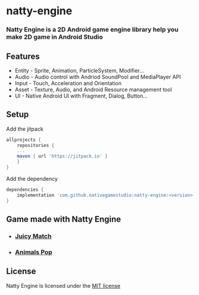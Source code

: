 # natty-engine

### Natty Engine is a 2D Android game engine library help you make 2D game in Android Studio

## Features
* Entity - Sprite, Animation, ParticleSystem, Modifier...
* Audio - Audio control with Andriod SoundPool and MediaPlayer API
* Input - Touch, Acceleration and Orientation
* Asset - Texture, Audio, and Android Resource management tool
* UI - Native Android UI with Fragment, Dialog, Button...

## Setup
Add the jitpack
```groovy
allprojects {
    repositories {
    ...
    maven { url 'https://jitpack.io' }
    }
}
```
Add the dependency
```groovy
dependencies {
    implementation 'com.github.nativegamestudio:natty-engine:<version>'
}
```

## Game made with Natty Engine
* ### [Juicy Match](https://github.com/nativegamestudio/juicy-match)
* ### [Animals Pop](https://github.com/nativegamestudio/animals-pop)

## License
 Natty Engine is licensed under the [MIT license](https://github.com/nativegamestudio/natty-engine/blob/master/LICENSE)
